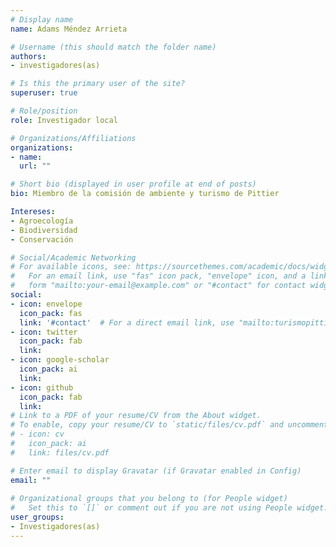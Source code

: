 ```yaml
---
# Display name
name: Adams Méndez Arrieta

# Username (this should match the folder name)
authors:
- investigadores(as)

# Is this the primary user of the site?
superuser: true

# Role/position
role: Investigador local

# Organizations/Affiliations
organizations:
- name: 
  url: ""

# Short bio (displayed in user profile at end of posts)
bio: Miembro de la comisión de ambiente y turismo de Pittier

Intereses:
- Agroecología
- Biodiversidad
- Conservación

# Social/Academic Networking
# For available icons, see: https://sourcethemes.com/academic/docs/widgets/#icons
#   For an email link, use "fas" icon pack, "envelope" icon, and a link in the
#   form "mailto:your-email@example.com" or "#contact" for contact widget.
social:
- icon: envelope
  icon_pack: fas
  link: '#contact'  # For a direct email link, use "mailto:turismopittier@gmail.com ".
- icon: twitter
  icon_pack: fab
  link: 
- icon: google-scholar
  icon_pack: ai
  link: 
- icon: github
  icon_pack: fab
  link: 
# Link to a PDF of your resume/CV from the About widget.
# To enable, copy your resume/CV to `static/files/cv.pdf` and uncomment the lines below.  
# - icon: cv
#   icon_pack: ai
#   link: files/cv.pdf

# Enter email to display Gravatar (if Gravatar enabled in Config)
email: ""
  
# Organizational groups that you belong to (for People widget)
#   Set this to `[]` or comment out if you are not using People widget.  
user_groups:
- Investigadores(as)
---
```

